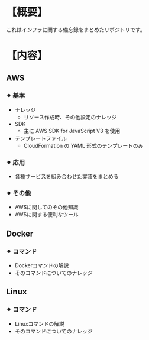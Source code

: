 # 【概要】
これはインフラに関する備忘録をまとめたリポジトリです。  

# 【内容】
## AWS
### ⚫︎ 基本
- ナレッジ
  - リソース作成時、その他設定のナレッジ
- SDK
  - 主に AWS SDK for JavaScript V3 を使用
- テンプレートファイル
  - CloudFormation の YAML 形式のテンプレートのみ
### ⚫︎ 応用
- 各種サービスを組み合わせた実装をまとめる
### ⚫︎ その他
- AWSに関してのその他知識
- AWSに関する便利なツール

## Docker
### ⚫︎ コマンド
- Dockerコマンドの解説
- そのコマンドについてのナレッジ

## Linux
### ⚫︎ コマンド
- Linuxコマンドの解説
- そのコマンドについてのナレッジ
